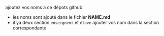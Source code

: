 ajoutez vos noms a ce dépots github 
- les noms sont ajouté dans le fichier **NAME.md**
- il ya deux section `enseignent` et `éleve` ajouter vos nom dans la section correspondante
